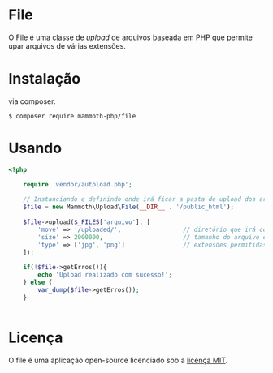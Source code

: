 # File

O File é uma classe de *upload* de arquivos baseada em PHP que permite upar arquivos de várias extensões.

# Instalação

via composer.

```
$ composer require mammoth-php/file
``` 

# Usando 

``` php
<?php

    require 'vendor/autoload.php';
    
    // Instanciando e definindo onde irá ficar a pasta de upload dos arquivos
    $file = new Mammoth\Upload\File(__DIR__ . '/public_html');
    
    $file->upload($_FILES['arquivo'], [
        'move' => '/uploaded/',                 // diretório que irá conter os uploads separados por datas.
        'size' => 2000000,                      // tamanho do arquivo em MB. Ex: 2MB
        'type' => ['jpg', 'png']                // extensões permitidas(validação).
    ]);
    
    if(!$file->getErros()){
        echo 'Upload realizado com sucesso!';
    } else {
        var_dump($file->getErros());
    }
    
```

# Licença

O file é uma aplicação open-source licenciado sob a [licença MIT](https://opensource.org/licenses/MIT).
